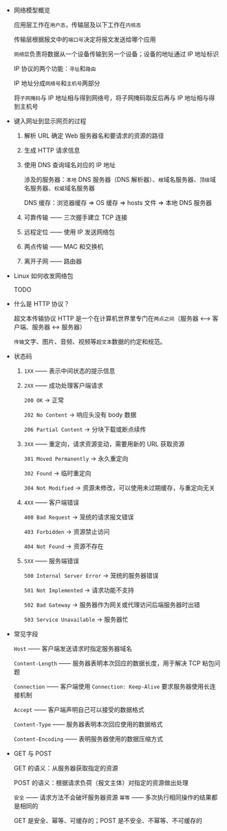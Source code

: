 - 网络模型概览

  应用层工作在`用户态`，传输层及以下工作在`内核态`

  传输层根据报文中的`端口号`决定将报文发送给哪个应用

  `网络层`负责将数据从一个设备传输到另一个设备；设备的地址通过 IP 地址标识

  IP 协议的两个功能：`寻址`和`路由`

  IP 地址分成`网络号`和`主机号`两部分

  将`子网掩码`与 IP 地址相与得到网络号，将子网掩码取反后再与 IP 地址相与得到主机号

- 键入网址到显示网页的过程

  1. 解析 URL 确定 Web 服务器名和要请求的资源的路径

  2. 生成 HTTP 请求信息

  3. 使用 DNS 查询域名对应的 IP 地址

     涉及的服务器：`本地` DNS 服务器（DNS 解析器）、`根`域名服务器、`顶级`域名服务器、`权威`域名服务器

     DNS 缓存：浏览器缓存 => OS 缓存 => hosts 文件 => 本地 DNS 服务器

  4. 可靠传输 —— 三次握手建立 TCP 连接

  5. 远程定位 —— 使用 IP 发送网络包

  6. 两点传输 —— MAC 和交换机

  7. 离开子网 —— 路由器

- Linux 如何收发网络包

  TODO

- 什么是 HTTP 协议？

  超文本传输协议 HTTP 是一个在计算机世界里专门在`两点之间`（服务器 <--> 客户端、服务器 <-> 服务器）

  `传输`文字、图片、音频、视频等`超文本`数据的约定和规范。

- 状态码

  1. `1XX` —— 表示中间状态的提示信息

  2. `2XX`  —— 成功处理客户端请求

     `200 OK` -> 正常

     `202 No Content` -> 响应头没有 body 数据

     `206 Partial Content` -> 分块下载或断点续传

  3. `3XX` —— 重定向，请求资源变动，需要用新的 URL 获取资源
  
     `301 Moved Permanently` -> 永久重定向
  
     `302 Found` -> 临时重定向
  
     `304 Not Modified` -> 资源未修改，可以使用未过期缓存，与重定向无关
  
  4. `4XX` —— 客户端错误
  
     `400 Bad Request` -> 笼统的请求报文错误
  
     `403 Forbidden` -> 资源禁止访问
  
     `404 Not Found` -> 资源不存在
  
  5. `5XX` —— 服务端错误
  
     `500 Internal Server Error` -> 笼统的服务器错误
  
     `501 Not Implemented` -> 请求功能不支持
  
     `502 Bad Gateway` -> 服务器作为网关或代理访问后端服务器时出错
  
     `503 Service Unavailable` -> 服务器忙
  
- 常见字段

  `Host` —— 客户端发送请求时指定服务器域名

  `Content-Length` —— 服务器表明本次回应的数据长度，用于解决 TCP 粘包问题

  `Connection` —— 客户端使用 `Connection: Keep-Alive` 要求服务器使用长连接机制

  `Accept` —— 客户端声明自己可以接受的数据格式

  `Content-Type` —— 服务器表明本次回应使用的数据格式

  `Content-Encoding` —— 表明服务器使用的数据压缩方式

- GET 与 POST

  GET 的语义：从服务器获取指定的资源

  POST 的语义：根据请求负荷（报文主体）对指定的资源做出处理

  `安全` —— 请求方法不会破坏服务器资源 `幂等` —— 多次执行相同操作的结果都是相同的

  GET 是安全、幂等、可缓存的；POST 是不安全、不幂等、不可缓存的

  